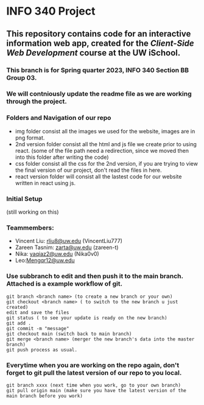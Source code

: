 # INFO 340 Project

## This repository contains code for an interactive information web app, created for the _Client-Side Web Development_ course at the UW iSchool.

### This branch is for Spring quarter 2023, INFO 340 Section BB Group 03.
### We will contniously update the readme file as we are working through the project.

### Folders and Navigation of our repo
- img folder consist all the images we used for the website, images are in png format. 
- 2nd version folder consist all the html and js file we create prior to using react. (some of the file path need a redirection, since we moved then into this folder after writing the code)
- css folder consist all the css for the 2nd version, if you are trying to view the final version of our project, don't read the files in here. 
- react version folder will consist all the lastest code for our website written in react using js.

### Initial Setup
(still working on this) 

### Teammembers:
- Vincent Liu: rliu8@uw.edu (VincentLiu777)
- Zareen Tasnim: zarta@uw.edu (zareen-t)
- Nika: yaqiaz2@uw.edu (Nika0v0)
- Leo:Mengqr12@uw.edu

### Use subbranch to edit and then push it to the main branch. Attached is a example workflow of git.
```
git branch <branch name> (to create a new branch or your own)
git checkout <branch name> ( to switch to the new branch u just created)
edit and save the files
git status ( to see your update is ready on the new branch)
git add .
git commit -m "message"
git checkout main (switch back to main branch)
git merge <branch name> (merger the new branch's data into the master branch)
git push process as usual.
```
### Everytime when you are working on the repo again, don't forget to git pull the latest version of our repo to you local. 
```
git branch xxxx (next time when you work, go to your own branch)
git pull origin main (make sure you have the latest version of the main branch before you work)
```

